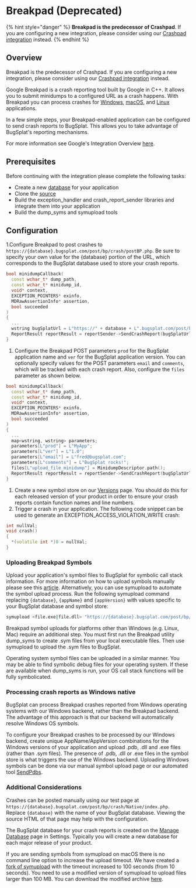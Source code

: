 # Breakpad (Deprecated)

{% hint style="danger" %}
**Breakpad is the predecessor of Crashpad**. If you are configuring a new integration, please consider using our [Crashpad integration](crashpad/) instead.
{% endhint %}

## Overview

Breakpad is the predecessor of Crashpad. If you are configuring a new integration, please consider using our [Crashpad integration](crashpad/) instead.

Google Breakpad is a crash reporting tool built by Google in C++. It allows you to submit minidumps to a configured URL as a crash happens. With Breakpad you can process crashes for [Windows](https://github.com/google/breakpad/blob/master/docs/windows\_client\_integration.md), [macOS](https://github.com/google/breakpad/blob/master/docs/mac\_breakpad\_starter\_guide.md), and [Linux](https://github.com/google/breakpad/blob/master/docs/linux\_starter\_guide.md) applications.

In a few simple steps, your Breakpad-enabled application can be configured to send crash reports to BugSplat. This allows you to take advantage of BugSplat's reporting mechanisms.

For more information see Google's Integration Overview [here](https://chromium.googlesource.com/breakpad/breakpad/+/master/docs/getting\_started\_with\_breakpad.md).

## Prerequisites

Before continuing with the integration please complete the following tasks:

* Create a new [database](https://app.bugsplat.com/v2/company) for your application
* Clone the [source](https://chromium.googlesource.com/breakpad/breakpad/)
* Build the exception\_handler and crash\_report\_sender libraries and integrate them into your application
* Build the dump\_syms and symupload tools

## Configuration

1.Configure Breakpad to post crashes to `https://{database}.bugsplat.com/post/bp/crash/postBP.php`. Be sure to specify your own value for the {database} portion of the URL, which corresponds to the BugSplat database used to store your crash reports.

```cpp
bool minidumpCallback(
  const wchar_t* dump_path,
  const wchar_t* minidump_id,
  void* context,
  EXCEPTION_POINTERS* exinfo,
  MDRawAssertionInfo* assertion,
  bool succeeded
)
{
  ...
  wstring bugSplatUrl = L"https://" + database + L".bugsplat.com/post/bp/crash/postBP.php";
  ReportResult reportResult = reportSender->SendCrashReport(bugSplatUrl, parameters, files, &exceptionCode);
}
```

1. Configure the Breakpad POST parameters `prod` for the BugSplat application name and `ver` for the BugSplat application version. You can optionally specify values for the POST parameters `email` and `comments`, which will be tracked with each crash report. Also, configure the `files` parameter as shown below.

```cpp
bool minidumpCallback(
  const wchar_t* dump_path,
  const wchar_t* minidump_id,
  void* context,
  EXCEPTION_POINTERS* exinfo,
  MDRawAssertionInfo* assertion,
  bool succeeded
)
{
  ...
  map<wstring, wstring> parameters;
  parameters[L"prod"] = L"MyApp";
  parameters[L"ver"] = L"1.0";
  parameters[L"email"] = L"fred@bugsplat.com";
  parameters[L"comments"] = L"BugSplat rocks!";
  files[L"upload_file_minidump"] = MinidumpDescriptor.path();
  ReportResult reportResult = reportSender->SendCrashReport(bugSplatUrl, parameters, files, &exceptionCode);
}
```

1. Create a new symbol store on our [Versions](https://app.bugsplat.com/v2/versions) page. You should do this for each released version of your product in order to ensure your crash reports contain function names and line numbers.
2. Trigger a crash in your application. The following code snippet can be used to generate an EXCEPTION\_ACCESS\_VIOLATION\_WRITE crash:

```cpp
int nullVal;
void crash()
{
  *(volatile int *)0 = nullVal;
}
```

### Uploading Breakpad Symbols

Upload your application's symbol files to BugSplat for symbolic call stack information. For more information on how to upload symbols manually please see this [article](../../../development/working-with-symbol-files/how-to-manually-upload-symbols.md). Alternatively, you can use symupload to automate the symbol upload process. Run the following symupload command replacing `{database}`, `{appName}` and `{appVersion}` with values specific to your BugSplat database and symbol store:

```bash
symupload <file.exe|file.dll> "https://{database}.bugsplat.com/post/bp/symbol/breakpadsymbols.php?appName={appName}&appVer={appVersion}"
```

Breakpad symbol uploads for platforms other than Windows (e.g. Linux, Mac) require an additional step.  You must first run the Breakpad utility dump\_syms to create .sym files from your local executable files.  Then use symupload to upload the .sym files to BugSplat. &#x20;

Operating system symbol files can be uploaded in a similar manner.  You may be able to find symbolic debug files for your operating system.  If these are available when dump\_syms is run, your OS call stack functions will be fully symbolicated.

### Processing crash reports as Windows native&#x20;

BugSplat can process Breakpad crashes reported from Windows operating systems with our Windows backend, rather than the Breakpad backend. The advantage of this approach is that our backend will automatically resolve Windows OS symbols.

To configure your Breakpad crashes to be processed by our Windows backend, create unique AppName/AppVersion combinations for the Windows versions of your application and upload .pdb, .dll and .exe files (rather than .sym files). The presence of .pdb, .dll or .exe files in the symbol store is what triggers the use of the Windows backend. Uploading Windows symbols can be done via our manual symbol upload page or our automated tool [SendPdbs](../../../../education/faq/using-sendpdbs-to-automatically-upload-symbol-files.md).

### Additional Considerations

Crashes can be posted manually using our test page at `https://{database}.bugsplat.com/post/bp/crash/Native/index.php`. Replace `{database}` with the name of your BugSplat database. Viewing the source HTML of that page may help with the configuration.

The BugSplat database for your crash reports is created on the [Manage Database](https://app.bugsplat.com/v2/company/databases) page in Settings. Typically you will create a new database for each major release of your product.

If you are sending symbols from symupload on macOS there is no command line option to increase the upload timeout. We have created a [fork of symupload](https://github.com/BugSplat-Git/breakpad/commit/b823d9128884051627874a780296edef1cf6acac) with the timeout increased to 100 seconds (from 10 seconds). You need to use a modified version of symupload to upload files larger than 100 MB. You can download the modified archive [here](https://s3.amazonaws.com/bugsplat-public/symupload.xcarchive.zip).
